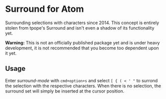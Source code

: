 # Surround for Atom

Surrounding selections with characters since 2014. This concept is entirely stolen from tpope's Surround and isn't even a shadow of its functionality yet.

**Warning:** This is not an officially published package yet and is under heavy development, it is not recommended that you become too dependent upon it yet.

## Usage

Enter *surround-mode* with `cmd+option+s` and select `[ { ( < ' "` to surrond the selection with the respective characters. When there is no selection, the surround set will simply be inserted at the cursor position.
